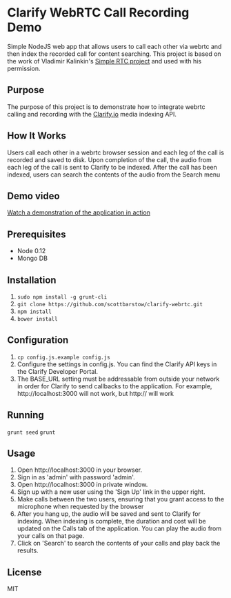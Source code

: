 # Clarify WebRTC Call Recording Demo
Simple NodeJS web app that allows users to call each other via webrtc and then index the recorded call for content searching.  This project is based on the work of Vladimir Kalinkin's [Simple RTC project](https://github.com/cylon-v/simple_rtc) and used with his permission.

## Purpose
The purpose of this project is to demonstrate how to integrate webrtc calling and recording with the [Clarify.io](http://clarify.io) media indexing API.

## How It Works
Users call each other in a webrtc browser session and each leg of the call is recorded and saved to disk. Upon completion of the call, the audio from each leg of the call is sent to Clarify to be indexed.  After the call has been indexed, users can search the contents of the audio from the Search menu

## Demo video
[Watch a demonstration of the application in action](https://www.youtube.com/watch?v=1DX_XG979kQ)

## Prerequisites
* Node 0.12
* Mongo DB

## Installation
1. `sudo npm install -g grunt-cli`
2. `git clone https://github.com/scottbarstow/clarify-webrtc.git`
2. `npm install`
3. `bower install`

## Configuration
1. `cp config.js.example config.js`
2. Configure the settings in config.js. You can find the Clarify API keys in the Clarify Developer Portal.
3. The BASE_URL setting must be addressable from outside your network in order for Clarify to send callbacks to the application.  For example, http://localhost:3000 will not work, but http://<yourexternalip> will work

## Running
`grunt seed`
`grunt`

## Usage
1. Open http://localhost:3000 in your browser.
2. Sign in as 'admin' with password 'admin'.
3. Open http://localhost:3000 in private window.
4. Sign up with a new user using the 'Sign Up' link in the upper right.
5. Make calls between the two users, ensuring that you grant access to the microphone when requested by the browser
7. After you hang up, the audio will be saved and sent to Clarify for indexing. When indexing is complete, the duration and cost will be updated on the Calls tab of the application. You can play the audio from your calls on that page.
8. Click on 'Search' to search the contents of your calls and play back the results.

## License
MIT

